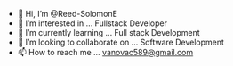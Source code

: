 - 👋 Hi, I’m @Reed-SolomonE
- 👀 I’m interested in ... Fullstack Developer 
- 🌱 I’m currently learning ... Full stack Development
- 💞️ I’m looking to collaborate on ... Software Development
- 📫 How to reach me ... vanovac589@gmail.com

<!---
Reed-SolomonE/Reed-SolomonE is a ✨ special ✨ repository because its `README.md` (this file) appears on your GitHub profile.
You can click the Preview link to take a look at your changes.
--->
